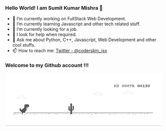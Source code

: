 ### Hello World! I am Sumit Kumar Mishra 👋



- 🔭 I’m currently working on FullStack Web Development.
- 🌱 I’m currently learning Javascript and other tech related stuff.
- 👯 I’m currently looking for a job.
- 🤔 I look for help when required.
- 💬 Ask me about Python, C++, Javascript, Web Development and other cool stuffs.
- 📫 How to reach me: [Twitter - @coderskm_jsx](https://twitter.com/coderskm_jsx)

### Welcome to my Github account !!!

![Greet on Git](https://raw.githubusercontent.com/praveenscience/praveenscience/master/dino.gif)
